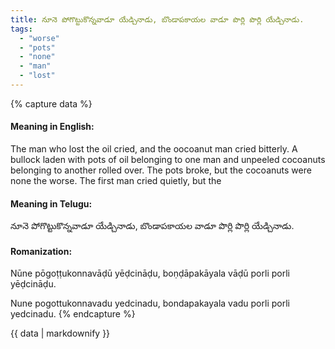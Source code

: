 ```yaml
---
title: నూనె పోగొట్టుకొన్నవాడూ యేడ్చినాడు, బొండాపకాయల వాడూ పొర్లి పొర్లి యేడ్చినాడు.
tags:
  - "worse"
  - "pots"
  - "none"
  - "man"
  - "lost"
---
```


{% capture data %}
#### Meaning in English:
The man who lost the oil cried, and the oocoanut man cried bitterly.
A bullock laden with pots of oil belonging to one man and unpeeled cocoanuts belonging to another rolled over. The pots broke, but the cocoanuts were none the worse. The first man cried quietly, but the

#### Meaning in Telugu:
నూనె పోగొట్టుకొన్నవాడూ యేడ్చినాడు, బొండాపకాయల వాడూ పొర్లి పొర్లి యేడ్చినాడు.

#### Romanization:
Nūne pōgoṭṭukonnavāḍū yēḍcināḍu, boṇḍāpakāyala vāḍū porli porli yēḍcināḍu.

Nune pogottukonnavadu yedcinadu, bondapakayala vadu porli porli yedcinadu.
{% endcapture %}

{{ data | markdownify }}

